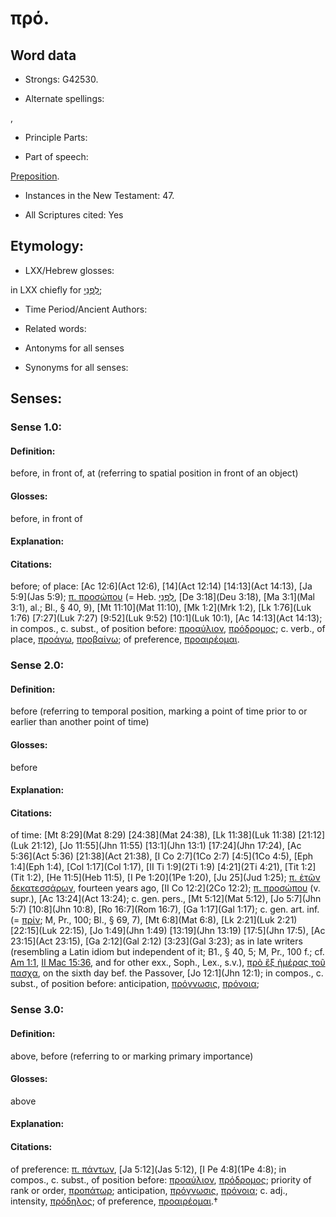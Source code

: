 # πρό.

<!-- Status: S2=NeedsReview -->
<!-- Lexica used for edits: BDAG, FFM, LN, A-S -->

## Word data

* Strongs: G42530.

* Alternate spellings:

,

* Principle Parts: 


* Part of speech: 

[Preposition](http://ugg.readthedocs.io/en/latest/preposition.html).

* Instances in the New Testament: 47.

* All Scriptures cited: Yes

## Etymology: 


* LXX/Hebrew glosses: 

in LXX chiefly for [לִפְנֵי](//en-uhl/H6440);

* Time Period/Ancient Authors: 


* Related words: 

* Antonyms for all senses

* Synonyms for all senses: 


## Senses: 


### Sense  1.0: 

#### Definition: 

before, in front of, at (referring to spatial position in front of an object)

#### Glosses:

before, in front of

#### Explanation:


#### Citations: 

before; of place: [Ac 12:6](Act 12:6), [14](Act 12:14) [14:13](Act 14:13), [Ja 5:9](Jas 5:9); [π. προσώπου]() (= Heb. [לִפְנֵי](//en-uhl/H6440), [De 3:18](Deu 3:18), [Ma 3:1](Mal 3:1), al.; Bl., § 40, 9), [Mt 11:10](Mat 11:10), [Mk 1:2](Mrk 1:2), [Lk 1:76](Luk 1:76) [7:27](Luk 7:27) [9:52](Luk 9:52) [10:1](Luk 10:1), [Ac 14:13](Act 14:13); in compos., c. subst., of position before: [προαύλιον](), [πρόδρομος](); c. verb., of place, [προάγω](), [προβαίνω](); of preference, [προαιρέομαι]().

### Sense  2.0: 

#### Definition: 

before (referring to temporal position, marking a point of time prior to or earlier than another point of time)

#### Glosses: 
 
before

#### Explanation: 


#### Citations: 

of time: [Mt 8:29](Mat 8:29) [24:38](Mat 24:38), [Lk 11:38](Luk 11:38) [21:12](Luk 21:12), [Jo 11:55](Jhn 11:55) [13:1](Jhn 13:1) [17:24](Jhn 17:24), [Ac 5:36](Act 5:36) [21:38](Act 21:38), [I Co 2:7](1Co 2:7) [4:5](1Co 4:5), [Eph 1:4](Eph 1:4), [Col 1:17](Col 1:17), [II Ti 1:9](2Ti 1:9) [4:21](2Ti 4:21), [Tit 1:2](Tit 1:2), [He 11:5](Heb 11:5), [I Pe 1:20](1Pe 1:20), [Ju 25](Jud 1:25); [π. ἐτῶν δεκατεσσάρων](), fourteen years ago, [II Co 12:2](2Co 12:2); [π. προσώπου]() (v. supr.), [Ac 13:24](Act 13:24); c. gen. pers., [Mt 5:12](Mat 5:12), [Jo 5:7](Jhn 5:7) [10:8](Jhn 10:8), [Ro 16:7](Rom 16:7), [Ga 1:17](Gal 1:17); c. gen. art. inf. (= [πρίν](); M, Pr., 100; Bl., § 69, 7), [Mt 6:8](Mat 6:8), [Lk 2:21](Luk 2:21) [22:15](Luk 22:15), [Jo 1:49](Jhn 1:49) [13:19](Jhn 13:19) [17:5](Jhn 17:5), [Ac 23:15](Act 23:15), [Ga 2:12](Gal 2:12) [3:23](Gal 3:23); as in late writers (resembling a Latin idiom but independent of it; B1., § 40, 5; M, Pr., 100 f.; cf. [Am 1:1](Am.1.1), [II Mac 15:36](2Macc.15.36), and for other exx., Soph., Lex., s.v.), [πρὸ ἓξ ἡμέρας τοῦ πασχα](), on the sixth day bef. the Passover, [Jo 12:1](Jhn 12:1); in compos., c. subst., of position before: anticipation, [πρόγνωσις](), [πρόνοια]();

### Sense  3.0: 

#### Definition: 

above, before (referring to or marking primary importance)

#### Glosses:

above

#### Explanation:


#### Citations: 

of preference: [π. πάντων](), [Ja 5:12](Jas 5:12), [I Pe 4:8](1Pe 4:8); in compos., c. subst., of position before: [προαύλιον](), [πρόδρομος](); priority of rank or order, [προπάτωρ](); anticipation, [πρόγνωσις](), [πρόνοια](); c. adj., intensity, [πρόδηλος](); of preference, [προαιρέομαι]().†